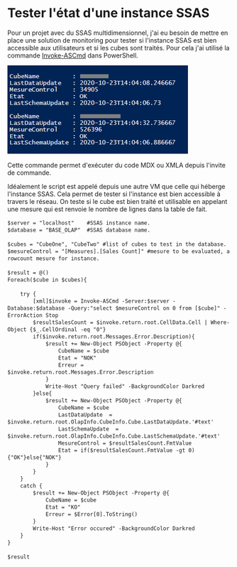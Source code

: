 # Tester l'état d'une instance SSAS

Pour un projet avec du SSAS multidimensionnel, j'ai eu besoin de mettre en place une solution de monitoring pour tester si l'instance SSAS est bien accessible aux utilisateurs et si les cubes sont traités. Pour cela j'ai utilisé la commande [Invoke-ASCmd](https://docs.microsoft.com/en-us/powershell/module/sqlserver/invoke-ascmd) dans PowerShell.

![image](../Images/ssas-etat-instance.png)

Cette commande permet d'exécuter du code MDX ou XMLA depuis l'invite de commande.

Idéalement le script est appelé depuis une autre VM que celle qui héberge l'instance SSAS. Cela permet de tester si l'instance est bien accessible à travers le réseau. On teste si le cube est bien traité et utilisable en appelant une mesure qui est renvoie le nombre de lignes dans la table de fait.

```
$server = "localhost"    #SSAS instance name.
$database = "BASE_OLAP"  #SSAS database name.
 
$cubes = "CubeOne", "CubeTwo" #list of cubes to test in the database.
$mesureControl = "[Measures].[Sales Count]" #mesure to be evaluated, a rowcount mesure for instance.
 
$result = @()
Foreach($cube in $cubes){
 
    try {
        [xml]$invoke = Invoke-ASCmd -Server:$server -Database:$database -Query:"select $mesureControl on 0 from [$cube]" -ErrorAction Stop
        $resultSalesCount = $invoke.return.root.CellData.Cell | Where-Object {$_.CellOrdinal -eq "0"}
        if($invoke.return.root.Messages.Error.Description){
            $result += New-Object PSObject -Property @{
                CubeName = $cube
                Etat = "NOK"
                Erreur = $invoke.return.root.Messages.Error.Description
            }
            Write-Host "Query failed" -BackgroundColor Darkred
        }else{
            $result += New-Object PSObject -Property @{
                CubeName = $cube
                LastDataUpdate  = $invoke.return.root.OlapInfo.CubeInfo.Cube.LastDataUpdate.'#text'
                LastSchemaUpdate  = $invoke.return.root.OlapInfo.CubeInfo.Cube.LastSchemaUpdate.'#text'
                MesureControl = $resultSalesCount.FmtValue
                Etat = if($resultSalesCount.FmtValue -gt 0){"OK"}else{"NOK"}
            }
        }
    }
    catch {
        $result += New-Object PSObject -Property @{
            CubeName = $cube
            Etat = "KO"
            Erreur = $Error[0].ToString()
        }
        Write-Host "Error occured" -BackgroundColor Darkred
    }
}
 
$result
```